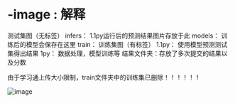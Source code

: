 # -image : 	解释
测试集图（无标签）
infers：	1.1py运行后的预测结果图片存放于此
models：	训练后的模型会保存在这里
train：	训练集图（有标签）
1.1py：	使用模型预测测试集得出结果
1py：	数据处理，模型训练等
结果文件夹：存放了多次提交的结果以及分数

由于学习通上传大小限制，train文件夹中的训练集已删除！！！！！！

![image](https://github.com/majinke2003/-/assets/106563692/2097c597-484c-4856-8aa8-b23fe22fca3c)
